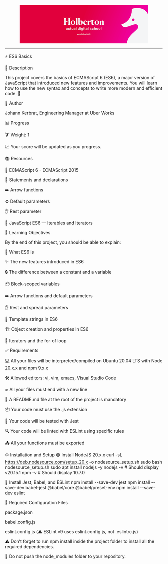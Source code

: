 <div align="center"><img src="https://github.com/ksyv/holbertonschool-web_front_end/blob/main/baniere_holberton.png"></div>

---

⚡ ES6 Basics

📖 Description

This project covers the basics of ECMAScript 6 (ES6), a major version of JavaScript that introduced new features and improvements.
You will learn how to use the new syntax and concepts to write more modern and efficient code. 🚀

👤 Author

Johann Kerbrat, Engineering Manager at Uber Works

📊 Progress

🏋️ Weight: 1

📈 Your score will be updated as you progress.

📚 Resources

📄 ECMAScript 6 - ECMAScript 2015

🔖 Statements and declarations

➡️ Arrow functions

⚙️ Default parameters

✋ Rest parameter

🔁 JavaScript ES6 — Iterables and Iterators

🎯 Learning Objectives

By the end of this project, you should be able to explain:

📝 What ES6 is

✨ The new features introduced in ES6

🔒 The difference between a constant and a variable

📦 Block-scoped variables

➡️ Arrow functions and default parameters

✋ Rest and spread parameters

💬 Template strings in ES6

🏗️ Object creation and properties in ES6

🔁 Iterators and the for-of loop

✅ Requirements

💻 All your files will be interpreted/compiled on Ubuntu 20.04 LTS with Node 20.x.x and npm 9.x.x

🛠️ Allowed editors: vi, vim, emacs, Visual Studio Code

🔚 All your files must end with a new line

📄 A README.md file at the root of the project is mandatory

📦 Your code must use the .js extension

🧪 Your code will be tested with Jest

🔍 Your code will be linted with ESLint using specific rules

📤 All your functions must be exported

⚙️ Installation and Setup
🟢 Install NodeJS 20.x.x
curl -sL https://deb.nodesource.com/setup_20.x -o nodesource_setup.sh
sudo bash nodesource_setup.sh
sudo apt install nodejs -y
nodejs -v  # Should display v20.15.1
npm -v     # Should display 10.7.0

🧪 Install Jest, Babel, and ESLint
npm install --save-dev jest
npm install --save-dev babel-jest @babel/core @babel/preset-env
npm install --save-dev eslint

📂 Required Configuration Files

package.json

babel.config.js

eslint.config.js (⚠️ ESLint v9 uses eslint.config.js, not .eslintrc.js)

⚠️ Don’t forget to run npm install inside the project folder to install all the required dependencies.

🚫 Do not push the node_modules folder to your repository.
